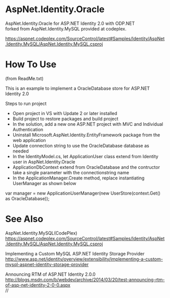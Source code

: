 AspNet.Identity.Oracle
======================

AspNet.Identity.Oracle for ASP.NET Identity 2.0 with ODP.NET  
forked from AspNet.Identity.MySQL provided at codeplex.

https://aspnet.codeplex.com/SourceControl/latest#Samples/Identity/AspNet.Identity.MySQL/AspNet.Identity.MySQL.csproj  

How To Use
==========
(from ReadMe.txt)

This is an example to implement a OracleDatabase store for ASP.NET Identity 2.0

Steps to run project

- Open project in VS with Update 2 or later installed
- Build project to restore packages and build project
- In the solution, add a new one ASP.NET project with MVC and Individual Authentication
- Uninstall Microsoft.AspNet.Identity.EntityFramework package from the web application
- Update connection string to use the OracleDatabase database as needed
- In the IdentityModel.cs, let ApplicationUser class extend from Identity user in AspNet.Identity.Oracle
- ApplicationDbContext extend from OracleDatabase and the contructor take a single parameter with the connectionstring name
- In the ApplicationManager.Create method, replace instantiating UserManager as shown below

var manager = new ApplicationUserManager(new UserStore<ApplicationUser>(context.Get<ApplicationDbContext>() as OracleDatabase));

See Also
========

AspNet.Identity.MySQL(CodePlex)  
https://aspnet.codeplex.com/SourceControl/latest#Samples/Identity/AspNet.Identity.MySQL/AspNet.Identity.MySQL.csproj  

Implementing a Custom MySQL ASP.NET Identity Storage Provider 
http://www.asp.net/identity/overview/extensibility/implementing-a-custom-mysql-aspnet-identity-storage-provider  

Announcing RTM of ASP.NET Identity 2.0.0  
http://blogs.msdn.com/b/webdev/archive/2014/03/20/test-announcing-rtm-of-asp-net-identity-2-0-0.aspx  
//
